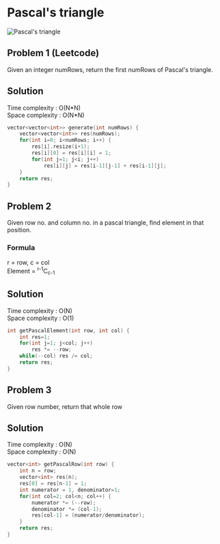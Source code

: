 # Pascal's triangle

![Pascal's triangle](https://upload.wikimedia.org/wikipedia/commons/0/0d/PascalTriangleAnimated2.gif)

## Problem 1 (Leetcode)

Given an integer numRows, return the first numRows of Pascal's triangle.

## Solution

Time complexity : O(N\*N)  
Space complexity : O(N\*N)

```cpp
vector<vector<int>> generate(int numRows) {
    vector<vector<int>> res(numRows);
    for(int i=0; i<numRows; i++) {
        res[i].resize(i+1);
        res[i][0] = res[i][i] = 1;
        for(int j=1; j<i; j++)
            res[i][j] = res[i-1][j-1] + res[i-1][j];
    }
    return res;
}
```

## Problem 2

Given row no. and column no. in a pascal triangle, find element in that position.

### Formula

r = row, c = col  
Element = <sup>r-1</sup>C<sub>c-1</sub>

## Solution

Time complexity : O(N)  
Space complexity : O(1)

```cpp
int getPascalElement(int row, int col) {
    int res=1;
    for(int j=1; j<col; j++)
        res *= --row;
    while(--col) res /= col;
    return res;
}
```

## Problem 3

Given row number, return that whole row

## Solution

Time complexity : O(N)  
Space complexity : O(N)

```cpp
vector<int> getPascalRow(int row) {
    int n = row;
    vector<int> res(n);
    res[0] = res[n-1] = 1;
    int numerator = 1, denominator=1;
    for(int col=2; col<n; col++) {
        numerator *= (--row);
        denominator *= (col-1);
        res[col-1] = (numerator/denominator);
    }
    return res;
}
```
